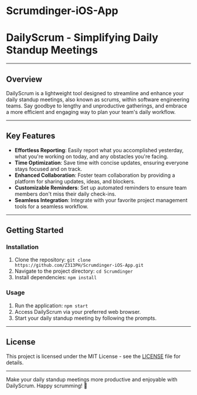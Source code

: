 # Scrumdinger-iOS-App
# DailyScrum - Simplifying Daily Standup Meetings

---

## Overview

DailyScrum is a lightweight tool designed to streamline and enhance your daily standup meetings, also known as scrums, within software engineering teams. Say goodbye to lengthy and unproductive gatherings, and embrace a more efficient and engaging way to plan your team's daily workflow.

---

## Key Features

- **Effortless Reporting**: Easily report what you accomplished yesterday, what you're working on today, and any obstacles you're facing.
- **Time Optimization**: Save time with concise updates, ensuring everyone stays focused and on track.
- **Enhanced Collaboration**: Foster team collaboration by providing a platform for sharing updates, ideas, and blockers.
- **Customizable Reminders**: Set up automated reminders to ensure team members don't miss their daily check-ins.
- **Seamless Integration**: Integrate with your favorite project management tools for a seamless workflow.

---

## Getting Started

### Installation

1. Clone the repository: `git clone https://github.com/Z313PH/Scrumdinger-iOS-App.git`
2. Navigate to the project directory: `cd Scrumdinger`
3. Install dependencies: `npm install`

### Usage

1. Run the application: `npm start`
2. Access DailyScrum via your preferred web browser.
3. Start your daily standup meeting by following the prompts.

---

## License

This project is licensed under the MIT License - see the [LICENSE](LICENSE) file for details.

---

Make your daily standup meetings more productive and enjoyable with DailyScrum. Happy scrumming! 🚀

